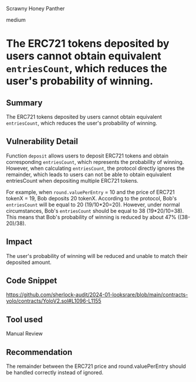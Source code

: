 Scrawny Honey Panther

medium

# The ERC721 tokens deposited by users cannot obtain equivalent `entriesCount`, which reduces the user's probability of winning.

## Summary

The ERC721 tokens deposited by users cannot obtain equivalent `entriesCount`, which reduces the user's probability of winning.

## Vulnerability Detail

Function `deposit` allows users to deposit ERC721 tokens and obtain corresponding `entriesCount`, which represents the probability of winning. However, when calculating `entriesCount`, the protocol directly ignores the remainder, which leads to users can not be able to obtain equivalent entriesCount when depositing multiple ERC721 tokens.

For example, when `round.valuePerEntry` = 10 and the price of ERC721 tokenX = 19, Bob deposits 20 tokenX. According to the protocol, Bob's `entriesCount` will be equal to 20 (19/10\*20=20). However, under normal circumstances, Bob's `entriesCount` should be equal to 38 (19\*20/10=38). This means that Bob's probability of winning is reduced by about 47% ((38-20)/38).

## Impact

The user's probability of winning will be reduced and unable to match their deposited amount.

## Code Snippet

https://github.com/sherlock-audit/2024-01-looksrare/blob/main/contracts-yolo/contracts/YoloV2.sol#L1096-L1155

## Tool used

Manual Review

## Recommendation

The remainder between the ERC721 price and round.valuePerEntry should be handled correctly instead of ignored.